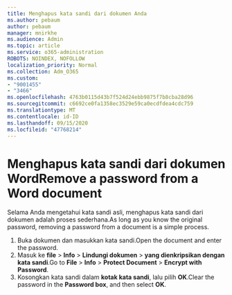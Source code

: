 ```yaml
---
title: Menghapus kata sandi dari dokumen Anda
ms.author: pebaum
author: pebaum
manager: mnirkhe
ms.audience: Admin
ms.topic: article
ms.service: o365-administration
ROBOTS: NOINDEX, NOFOLLOW
localization_priority: Normal
ms.collection: Adm_O365
ms.custom:
- "9001455"
- "3466"
ms.openlocfilehash: 4763b0115d43b7f524d24ebb9875f7b8cba28d96
ms.sourcegitcommit: c6692ce0fa1358ec3529e59ca0ecdfdea4cdc759
ms.translationtype: MT
ms.contentlocale: id-ID
ms.lasthandoff: 09/15/2020
ms.locfileid: "47768214"
---
```

# <a name="remove-a-password-from-a-word-document"></a><span data-ttu-id="36415-102">Menghapus kata sandi dari dokumen Word</span><span class="sxs-lookup"><span data-stu-id="36415-102">Remove a password from a Word document</span></span>

<span data-ttu-id="36415-103">Selama Anda mengetahui kata sandi asli, menghapus kata sandi dari dokumen adalah proses sederhana.</span><span class="sxs-lookup"><span data-stu-id="36415-103">As long as you know the original password, removing a password from a document is a simple process.</span></span>

1. <span data-ttu-id="36415-104">Buka dokumen dan masukkan kata sandi.</span><span class="sxs-lookup"><span data-stu-id="36415-104">Open the document and enter the password.</span></span>
2. <span data-ttu-id="36415-105">Masuk ke **file**  >  **Info**  >  **Lindungi dokumen**  >  **yang dienkripsikan dengan kata sandi**.</span><span class="sxs-lookup"><span data-stu-id="36415-105">Go to **File** > **Info** > **Protect Document** > **Encrypt with Password**.</span></span>
3. <span data-ttu-id="36415-106">Kosongkan kata sandi dalam **kotak kata sandi**, lalu pilih **OK**.</span><span class="sxs-lookup"><span data-stu-id="36415-106">Clear the password in the **Password box**, and then select **OK**.</span></span>